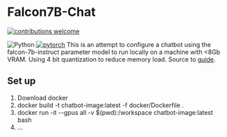 # Falcon7B-Chat
[![contributions welcome](https://img.shields.io/badge/contributions-welcome-brightgreen.svg?style=flat)](https://github.com/dwyl/esta/issues)

![Python](https://img.shields.io/badge/Python-3.11-3776AB.svg?style=flat&logo=python&logoColor=white) [![pytorch](https://img.shields.io/badge/PyTorch-2.1.1-EE4C2C.svg?style=flat&logo=pytorch)](https://pytorch.org)
This is an attempt to configure a chatbot using the falcon-7b-instruct parameter model to run locally on a machine with &lt;8Gb VRAM. Using 4 bit quantization to reduce memory load. Source to [guide](https://www.mlexpert.io/prompt-engineering/chatbot-with-local-llm-using-langchain).

## Set up
1. Download docker
2. docker build -t chatbot-image:latest -f docker/Dockerfile .
3. docker run -it --gpus all -v $(pwd):/workspace chatbot-image:latest bash
4. ...
